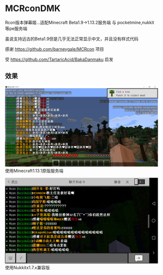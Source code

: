 # MCRconDMK
Rcon版本弹幕姬...适配Minecraft Beta1.9→1.13.2服务端 与 pocketmine,nukkit等pe服务端

虽说支持远古的Beta1.9但是几乎无法正常显示中文，并且没有样式代码

感谢 <https://github.com/barneygale/MCRcon> 项目

受 <https://github.com/TartaricAcid/BakaDanmaku> 启发

## 效果
![Minecraft1.13.1](PC.png)
使用Minecraft1.13.1原版服务端

![MinecraftPE1.7](PE.png)
使用Nukkitx1.7.x兼容版
